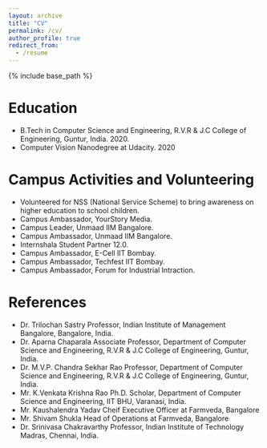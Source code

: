 ```yaml
---
layout: archive
title: "CV"
permalink: /cv/
author_profile: true
redirect_from:
  - /resume
---
```


{% include base_path %}

Education
======
* B.Tech in Computer Science and Engineering, R.V.R & J.C College of Engineering, Guntur, India. 2020.
* Computer Vision Nanodegree at Udacity. 2020
<!--
Work experience
======
* Research Intern, Dec 2019 - March 2020.
  * [Indian Institute of Technology Madras](https://www.iitm.ac.in/), Chennai, India.
  * Working in [Computational Neuroscience Laboratory](https://biotech.iitm.ac.in/Faculty/CNS_LAB/home.html) under the guidance of           [Prof. Srinivasa Chakravarthy] in the Neuromotive team on Deep Learning and Computer Vision, Article Writing, and also update of 
  [bharatiscript](https://bharatiscript.com/) webpage.

* Research Intern, Dec 2019 - March 2020.
  * [National University of Singapore](http://www.nus.edu.sg/), Singapore.
  * Worked on a project Automatic anomaly detection in graphs to find unusually dense subgraphs using deep learning techniques with
    a Ph.D. student.

* Research Intern, Dec 2019 - March 2020.
  * [Indian Institute of Management Bangalore](https://www.iimb.ac.in/home), Bangalore, India.
  * Worked under the guidance of [Prof. Trilochan Sastry](https://www.iimb.ac.in/user/138/trilochan-sastry). Professor had 
  assigned me to do Research on villages for the development of [CCD (Center for Collective Development)](https://ccd.ngo/).
  He founded a startup [Farmveda](https://www.farmveda.in/) where I worked on Research, Data Analytics, and Digital Marketing. -->


Campus Activities and Volunteering 
======
* Volunteered for NSS (National Service Scheme) to bring awareness on higher education to school children.
* Campus Ambassador, YourStory Media.
* Campus Leader, Unmaad IIM Bangalore.
* Campus Ambassador, Unmaad IIM Bangalore.
* Internshala Student Partner 12.0. 
* Campus Ambassador, E-Cell IIT Bombay.
* Campus Ambassador, Techfest IIT Bombay.
* Campus Ambassador, Forum for Industrial Intraction.

References 
======
* Dr. Trilochan Sastry
  Professor, Indian Institute of Management Bangalore, Bangalore, India.
* Dr. Aparna Chaparala
  Associate Professor, Department of Computer Science and Engineering, R.V.R & J.C College of Engineering, Guntur, India. 
* Dr. M.V.P. Chandra Sekhar Rao
  Professor, Department of Computer Science and Engineering, R.V.R & J.C College of Engineering, Guntur, India.
* Mr. K.Venkata Krishna Rao
  Ph.D. Scholar, Department of Computer Science and Engineering, IIT BHU, Varanasi, India.
* Mr. Kaushalendra Yadav
  Cheif Executive Officer at Farmveda, Bangalore
* Mr. Shivam Shukla
  Head of Operations at Farmveda, Bangalore
* Dr. Srinivasa Chakravarthy 
  Professor, Indian Institute of Technology Madras, Chennai, India.
